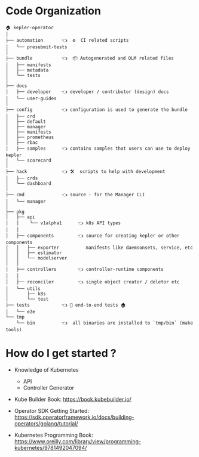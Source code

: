 
# Code Organization

```
🏠 kepler-operator
│
├── automation       👈  ⚙️  CI related scripts
│   └── presubmit-tests
│
├── bundle           👈  📦 Autogenerated and OLM related files
│   ├── manifests
│   ├── metadata
│   └── tests
│
├── docs
│   ├── developer    👈 developer / contributor (design) docs 
│   └── user-guides
│
├── config           👈 configuration is used to generate the bundle
│   ├── crd
│   ├── default
│   ├── manager
│   ├── manifests
│   ├── prometheus
│   ├── rbac
│   ├── samples      👈 contains samples that users can use to deploy kepler
│   └── scorecard
│ 
├── hack             👈 🛠️  scripts to help with development
│   ├── crds
│   └── dashboard
│
├── cmd              👈 source - for the Manager CLI
│   └── manager
│
├── pkg
│   ├── api
│   │    └── v1alpha1      👈 k8s API types
│   │
│   ├── components         👈 source for creating kepler or other components
│   │   ├── exporter          manifests like daemsonsets, service, etc
│   │   ├── estimator         
│   │   └── modelserver
│   │
│   ├── controllers        👈 controller-runtime components
│   │
│   ├── reconciler         👈 single object creator / deletor etc
│   └── utils
│       ├── k8s
│       └── test
├── tests            👈 🧪 end-to-end tests 🏠
│   └── e2e
└── tmp
    └── bin          👈  all binaries are installed to `tmp/bin` (make tools)
```


# How do I get started ?

* Knowledge of Kubernetes
	- API
	- Controller Generator

* Kube Builder Book: https://book.kubebuilder.io/
* Operator SDK Getting Started: https://sdk.operatorframework.io/docs/building-operators/golang/tutorial/
* Kubernetes Programming Book: https://www.oreilly.com/library/view/programming-kubernetes/9781492047094/

